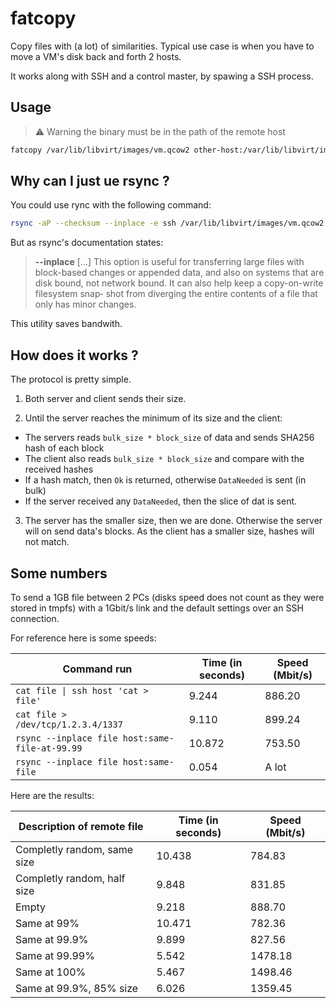 # fatcopy

Copy files with (a lot) of similarities.
Typical use case is when you have to move a VM's disk back and forth 2 hosts.

It works along with SSH and a control master, by spawing a SSH process. 

## Usage

> :warning: Warning
> the binary must be in the path of the remote host

```bash
fatcopy /var/lib/libvirt/images/vm.qcow2 other-host:/var/lib/libvirt/images/vm.qcow2
```

## Why can I just ue rsync ?

You could use rync with the following command:
```bash
rsync -aP --checksum --inplace -e ssh /var/lib/libvirt/images/vm.qcow2 other-host:/var/lib/libvirt/images/vm.qcow2
```

But as rsync's documentation states:
> **--inplace**
> [...]
> This option is useful for transferring large files with block-based changes or appended data, and
> also on systems that are disk bound, not network bound.  It can also help keep a copy-on-write
> filesystem  snap‐ shot from diverging the entire contents of a file that only has minor changes.

This utility saves bandwith.

## How does it works ?

The protocol is pretty simple.

1. Both server and client sends their size.

2. Until the server reaches the minimum of its size and the client:
  - The servers reads `bulk_size * block_size` of data and sends SHA256 hash of each block
  - The client also reads `bulk_size * block_size` and compare with the received hashes
  - If a hash match, then `Ok` is returned, otherwise `DataNeeded` is sent (in bulk)
  - If the server received any `DataNeeded`, then the slice of dat is sent.

3. The server has the smaller size, then we are done. Otherwise the server will on send data's
   blocks. As the client has a smaller size, hashes will not match.

## Some numbers
To send a 1GB file between 2 PCs (disks speed does not count as they were stored in tmpfs) with a
1Gbit/s link and the default settings over an SSH connection.

For reference here is some speeds:

| Command run                                       | Time (in seconds) | Speed (Mbit/s) |
|---------------------------------------------------|-------------------|----------------|
| `cat file \| ssh host 'cat > file'`               |  9.244            | 886.20         |
| `cat file > /dev/tcp/1.2.3.4/1337`                |  9.110            | 899.24         |
| `rsync --inplace file host:same-file-at-99.99`    | 10.872            | 753.50         | 
| `rsync --inplace file host:same-file`             |  0.054            | A lot          |

Here are the results:

| Description of remote file  | Time (in seconds) | Speed (Mbit/s) |
|-----------------------------|-------------------|----------------|
| Completly random, same size | 10.438            |  784.83        |
| Completly random, half size | 9.848             |  831.85        |
| Empty                       | 9.218             |  888.70        |
| Same at 99%                 | 10.471            |  782.36        |
| Same at 99.9%               | 9.899             |  827.56        |
| Same at 99.99%              | 5.542             | 1478.18        |
| Same at 100%                | 5.467             | 1498.46        |
| Same at 99.9%, 85% size     | 6.026             | 1359.45        |
















